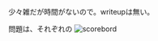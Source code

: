 少々雑だが時間がないので。writeupは無い。

問題は、それぞれの
![scorebord](https://github.com/4ensiX/master/blob/master/CTF/CTF2018/SECCON4BinTokyo/%E3%82%AD%E3%83%A3%E3%83%97%E3%83%81%E3%83%A3.PNG)
